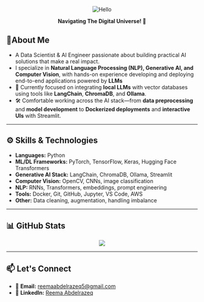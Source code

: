 <p align="center">
  <img src="https://github.com/user-attachments/assets/e38f329f-ed7b-42e7-b182-b7f9b413ecea" alt="Hello ">
</p>

<p align="center"><b>Navigating The Digital Universe! 🌌</b></p>

## 🌟About Me

- A Data Scientist & AI Engineer passionate about building practical AI solutions that make a real impact.
-  I specialize in **Natural Language Processing (NLP), Generative AI, and Computer Vision**, with hands-on experience developing and deploying end-to-end applications powered by **LLMs**
- 🧠 Currently focused on integrating **local LLMs** with vector databases using tools like **LangChain**, **ChromaDB**, and **Ollama**.
- 🛠️ Comfortable working across the AI stack—from **data preprocessing** and **model development** to **Dockerized deployments** and **interactive UIs** with Streamlit.

---

## ⚙️ Skills & Technologies

- **Languages:** Python  
- **ML/DL Frameworks:** PyTorch, TensorFlow, Keras, Hugging Face Transformers  
- **Generative AI Stack:** LangChain, ChromaDB, Ollama, Streamlit  
- **Computer Vision:** OpenCV, CNNs, image classification  
- **NLP:** RNNs, Transformers, embeddings, prompt engineering  
- **Tools:** Docker, Git, GitHub, Jupyter, VS Code, AWS  
- **Other:** Data cleaning, augmentation, handling imbalance

---

## 📊 GitHub Stats

<div align="center">
  <img src="https://github-readme-stats.vercel.app/api?username=reema-abdelrazeq&show_icons=true&theme=transparent&bg_color=2e003e&title_color=bb86fc&text_color=e0b3ff&icon_color=9a47e5&hide_border=true" />
</div>

---

## 📫 Let's Connect

- 📧 **Email:** [reemaabdelrazeq5@gmail.com](mailto:reemaabdelrazeq5@gmail.com)  
- 💼 **LinkedIn:** [Reema Abdelrazeq](https://www.linkedin.com/in/reema-abdelrazeq)  


